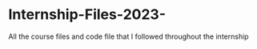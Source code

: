 # Internship-Files-2023-
All the course files and code file that I followed throughout the internship
